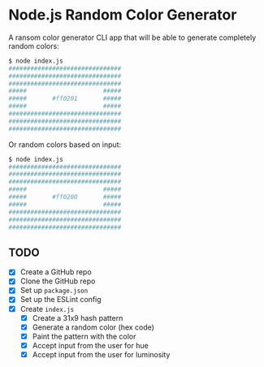 # Node.js Random Color Generator

A ransom color generator CLI app that will be able to generate completely random colors:

```bash
$ node index.js
###############################
###############################
###############################
#####                     #####
#####       #ff0201       #####
#####                     #####
###############################
###############################
###############################
```

Or random colors based on input:

```bash
$ node index.js
###############################
###############################
###############################
#####                     #####
#####       #ff0200       #####
#####                     #####
###############################
###############################
###############################
```

## TODO

- [x] Create a GitHub repo
- [x] Clone the GitHub repo
- [x] Set up `package.json`
- [x] Set up the ESLint config
- [x] Create `index.js`
  - [x] Create a 31x9 hash pattern
  - [x] Generate a random color (hex code)
  - [x] Paint the pattern with the color
  - [x] Accept input from the user for hue
  - [x] Accept input from the user for luminosity
